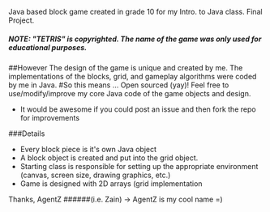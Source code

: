 Java based block game created in grade 10 for my Intro. to Java class. Final Project.
##### NOTE: "TETRIS" is copyrighted. The name of the game was only used for educational purposes.

##However
The design of the game is unique and created by me. The implementations of the blocks, grid, and gameplay algorithms were coded by me in Java.
#So this means ... Open sourced (yay)!
Feel free to use/modify/improve my core Java code of the game objects and design.
- It would be awesome if you could post an issue and then fork the repo for improvements

###Details
- Every block piece is it's own Java object
- A block object is created and put into the grid object.
- Starting class is responsible for setting up the appropriate environment (canvas, screen size, drawing graphics, etc.)
- Game is designed with 2D arrays (grid implementation

Thanks, AgentZ
######(i.e. Zain) -> AgentZ is my cool name =)
